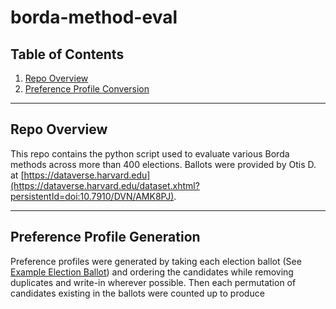 # borda-method-eval

## Table of Contents
1. [Repo Overview](#repo-overview)
2. [Preference Profile Conversion](#preference-profile-generation)

---

## Repo Overview
This repo contains the python script used to evaluate various Borda methods across more than 400 elections.
Ballots were provided by Otis D. at [https://dataverse.harvard.edu](https://dataverse.harvard.edu/dataset.xhtml?persistentId=doi:10.7910/DVN/AMK8PJ).

---

## Preference Profile Generation
Preference profiles were generated by taking each election ballot (See [Example Election Ballot](Example)) and ordering the candidates while removing duplicates and write-in wherever possible. Then each permutation of candidates existing in the ballots were counted up to produce 
